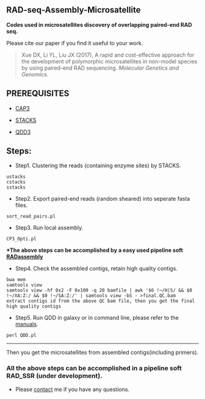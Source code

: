 RAD-seq-Assembly-Microsatellite
---
<strong>Codes used in microsatellites discovery of overlapping paired-end RAD seq.</strong>

Please cite our paper if you find it useful to your work.

>Xue DX, Li YL, Liu JX (2017), A rapid and cost-effective approach for the development of polymorphic microsatellites 
in non-model species by using paired-end RAD sequencing. <em>Molecular Genetics and Genomics</em>.

PREREQUISITES
---
* [CAP3](http://seq.cs.iastate.edu/cap3.html)

* [STACKS](http://catchenlab.life.illinois.edu/stacks/)

* [QDD3](http://net.imbe.fr/~emeglecz/qdd_download.html)

Steps:
---
* Step1. Clustering the reads (containing enzyme sites) by STACKS.
```
ustacks
cstacks
sstacks
```
* Step2. Export paired-end reads (random sheared) into seperate fasta files.
```
sort_read_pairs.pl
```
* Step3. Run local assembly.
```
CP3_Opti.pl
```
<strong>*The above steps can be accomplished by a easy used pipeline soft [RADassembly](https://github.com/lyl8086/RADscripts/tree/master/RADassembly/Pipeline)</strong>

* Step4. Check the assembled contigs, retain high quality contigs.
```
bwa mem
samtools view
samtools view -hf 0x2 -F 0x100 -q 20 bamfile | awk '$6 !~/H|S/ && $0 !~/XA:Z:/ && $0 !~/SA:Z:/' | samtools view -bS - >final.QC.bam
extract contigs id from the above QC bam file, then you get the final high quality contigs
```
* Step5. Run QDD in galaxy or in command line, please refer to the [manuals](http://net.imbe.fr/~emeglecz/QDDweb/QDD-3.1.2/Documentation_QDD-3.1.2.pdf).
```
perl QDD.pl
```

---

Then you get the microsatellites from assembled contigs(including primers).

<h3>All the above steps can be accomplished in a pipeline soft RAD_SSR (under development).</h3>

* Please [contact](mailto:liyulong12@mails.ucas.ac.cn) me if you have any questions.
